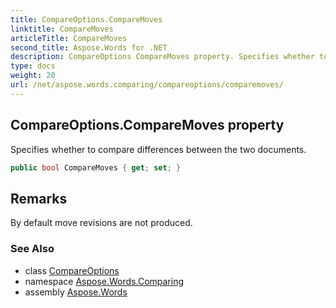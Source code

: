 ```yaml
---
title: CompareOptions.CompareMoves
linktitle: CompareMoves
articleTitle: CompareMoves
second_title: Aspose.Words for .NET
description: CompareOptions CompareMoves property. Specifies whether to compare differences between the two documents in C#.
type: docs
weight: 20
url: /net/aspose.words.comparing/compareoptions/comparemoves/
---
```

## CompareOptions.CompareMoves property

Specifies whether to compare differences between the two documents.

```csharp
public bool CompareMoves { get; set; }
```

## Remarks

By default move revisions are not produced.

### See Also

* class [CompareOptions](../)
* namespace [Aspose.Words.Comparing](../../../aspose.words.comparing/)
* assembly [Aspose.Words](../../../)
